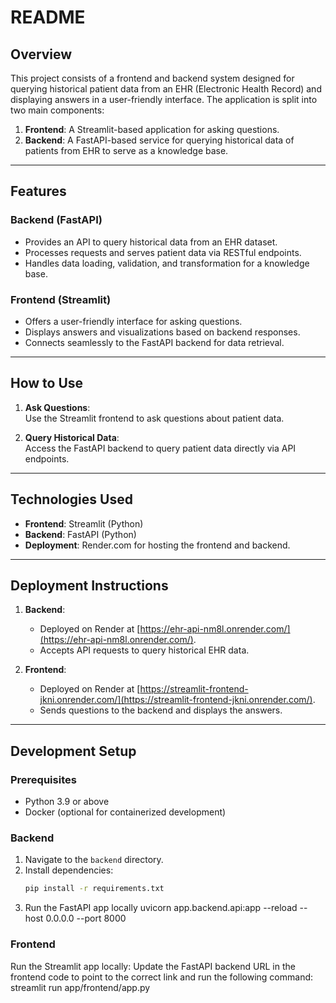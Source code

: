# README

## Overview

This project consists of a frontend and backend system designed for querying historical patient data from an EHR (Electronic Health Record) and displaying answers in a user-friendly interface. The application is split into two main components:

1. **Frontend**: A Streamlit-based application for asking questions.
2. **Backend**: A FastAPI-based service for querying historical data of patients from EHR to serve as a knowledge base.

---

## Features

### Backend (FastAPI)
- Provides an API to query historical data from an EHR dataset.
- Processes requests and serves patient data via RESTful endpoints.
- Handles data loading, validation, and transformation for a knowledge base.

### Frontend (Streamlit)
- Offers a user-friendly interface for asking questions.
- Displays answers and visualizations based on backend responses.
- Connects seamlessly to the FastAPI backend for data retrieval.

---

## How to Use

1. **Ask Questions**:  
   Use the Streamlit frontend to ask questions about patient data.

2. **Query Historical Data**:  
   Access the FastAPI backend to query patient data directly via API endpoints.

---

## Technologies Used

- **Frontend**: Streamlit (Python)
- **Backend**: FastAPI (Python)
- **Deployment**: Render.com for hosting the frontend and backend.

---

## Deployment Instructions

1. **Backend**:
   - Deployed on Render at [https://ehr-api-nm8l.onrender.com/](https://ehr-api-nm8l.onrender.com/).
   - Accepts API requests to query historical EHR data.

2. **Frontend**:
   - Deployed on Render at [https://streamlit-frontend-jkni.onrender.com/](https://streamlit-frontend-jkni.onrender.com/).
   - Sends questions to the backend and displays the answers.

---

## Development Setup

### Prerequisites
- Python 3.9 or above
- Docker (optional for containerized development)

### Backend
1. Navigate to the `backend` directory.
2. Install dependencies:
   ```bash
   pip install -r requirements.txt
3. Run the FastAPI app locally
  uvicorn app.backend.api:app --reload --host 0.0.0.0 --port 8000
### Frontend
  Run the Streamlit app locally: Update the FastAPI backend URL in the frontend code to point to the correct link and run the following command:
  streamlit run app/frontend/app.py
